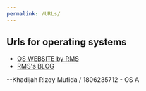 ```yaml
---
permalink: /URLs/
---
```


## Urls for operating systems
* [OS WEBSITE by RMS](https://os.vlsm.org/)
* [RMS's BLOG](https://rahmatm.samik-ibrahim.vlsm.org/)

--Khadijah Rizqy Mufida / 1806235712 - OS A
